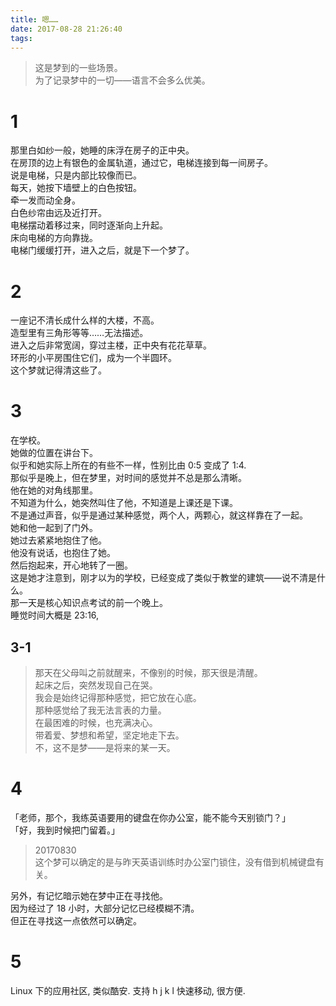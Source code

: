 ```yaml
---
title: 嗯……
date: 2017-08-28 21:26:40
tags:
---
```


> 这是梦到的一些场景。\
> 为了记录梦中的一切——语言不会多么优美。

# 1

那里白如纱一般，她睡的床浮在房子的正中央。\
在房顶的边上有银色的金属轨道，通过它，电梯连接到每一间房子。\
说是电梯，只是内部比较像而已。\
每天，她按下墙壁上的白色按钮。\
牵一发而动全身。\
白色纱帘由远及近打开。\
电梯摆动着移过来，同时逐渐向上升起。\
床向电梯的方向靠拢。\
电梯门缓缓打开，进入之后，就是下一个梦了。

<!-- more -->

# 2

一座记不清长成什么样的大楼，不高。\
造型里有三角形等等……无法描述。\
进入之后非常宽阔，穿过主楼，正中央有花花草草。\
环形的小平房围住它们，成为一个半圆环。\
这个梦就记得清这些了。

# 3

在学校。\
她做的位置在讲台下。\
似乎和她实际上所在的有些不一样，性别比由 0:5 变成了 1:4.\
那似乎是晚上，但在梦里，对时间的感觉并不总是那么清晰。\
他在她的对角线那里。\
不知道为什么，她突然叫住了他，不知道是上课还是下课。\
不是通过声音，似乎是通过某种感觉，两个人，两颗心，就这样靠在了一起。\
她和他一起到了门外。\
她过去紧紧地抱住了他。\
他没有说话，也抱住了她。\
然后抱起来，开心地转了一圈。\
这是她才注意到，刚才以为的学校，已经变成了类似于教堂的建筑——说不清是什么。\
那一天是核心知识点考试的前一个晚上。\
睡觉时间大概是 23:16,

## 3-1

>那天在父母叫之前就醒来，不像别的时候，那天很是清醒。\
起床之后，突然发现自己在哭。\
我会是始终记得那种感觉，把它放在心底。\
那种感觉给了我无法言表的力量。\
在最困难的时候，也充满决心。\
带着爱、梦想和希望，坚定地走下去。\
不，这不是梦——是将来的某一天。

# 4

「老师，那个，我练英语要用的键盘在你办公室，能不能今天别锁门？」\
「好，我到时候把门留着。」

> 20170830\
> 这个梦可以确定的是与昨天英语训练时办公室门锁住，没有借到机械键盘有关。

另外，有记忆暗示她在梦中正在寻找他。\
因为经过了 18 小时，大部分记忆已经模糊不清。\
但正在寻找这一点依然可以确定。

# 5

Linux 下的应用社区, 类似酷安.
支持 h j k l 快速移动, 很方便.
